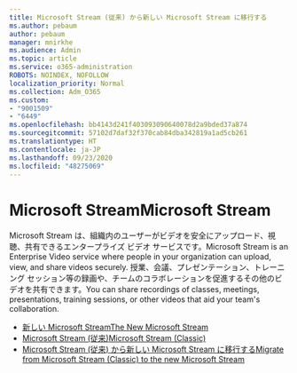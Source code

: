 ```yaml
---
title: Microsoft Stream (従来) から新しい Microsoft Stream に移行する
ms.author: pebaum
author: pebaum
manager: mnirkhe
ms.audience: Admin
ms.topic: article
ms.service: o365-administration
ROBOTS: NOINDEX, NOFOLLOW
localization_priority: Normal
ms.collection: Adm_O365
ms.custom:
- "9001509"
- "6449"
ms.openlocfilehash: bb4143d241f403093090640078d2a9bded37a874
ms.sourcegitcommit: 57102d7daf32f370cab84dba342819a1ad5cb261
ms.translationtype: HT
ms.contentlocale: ja-JP
ms.lasthandoff: 09/23/2020
ms.locfileid: "48275069"
---
```

# <a name="microsoft-stream"></a><span data-ttu-id="9abe4-102">Microsoft Stream</span><span class="sxs-lookup"><span data-stu-id="9abe4-102">Microsoft Stream</span></span>

<span data-ttu-id="9abe4-103">Microsoft Stream は、組織内のユーザーがビデオを安全にアップロード、視聴、共有できるエンタープライズ ビデオ サービスです。</span><span class="sxs-lookup"><span data-stu-id="9abe4-103">Microsoft Stream is an Enterprise Video service where people in your organization can upload, view, and share videos securely.</span></span> <span data-ttu-id="9abe4-104">授業、会議、プレゼンテーション、トレーニング セッション等の録画や、チームのコラボレーションを促進するその他のビデオを共有できます。</span><span class="sxs-lookup"><span data-stu-id="9abe4-104">You can share recordings of classes, meetings, presentations, training sessions, or other videos that aid your team's collaboration.</span></span>  

- [<span data-ttu-id="9abe4-105">新しい Microsoft Stream</span><span class="sxs-lookup"><span data-stu-id="9abe4-105">The New Microsoft Stream</span></span>](https://docs.microsoft.com/stream/new-stream)
- [<span data-ttu-id="9abe4-106">Microsoft Stream (従来)</span><span class="sxs-lookup"><span data-stu-id="9abe4-106">Microsoft Stream (Classic)</span></span>](https://docs.microsoft.com/stream/overview)
- [<span data-ttu-id="9abe4-107">Microsoft Stream (従来) から新しい Microsoft Stream に移行する</span><span class="sxs-lookup"><span data-stu-id="9abe4-107">Migrate from Microsoft Stream (Classic) to the new Microsoft Stream</span></span>](https://docs.microsoft.com/stream/classic-migration)